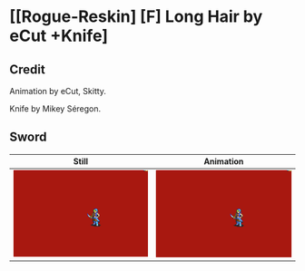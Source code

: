 # [\[Rogue-Reskin\] \[F\] Long Hair by eCut +Knife]

## Credit

Animation by eCut, Skitty. 

Knife by Mikey Séregon.
	
## Sword

| Still | Animation |
| :---: | :-------: |
| ![Sword still](./Sword_000.png) | ![Sword animation](./Sword.gif) |
